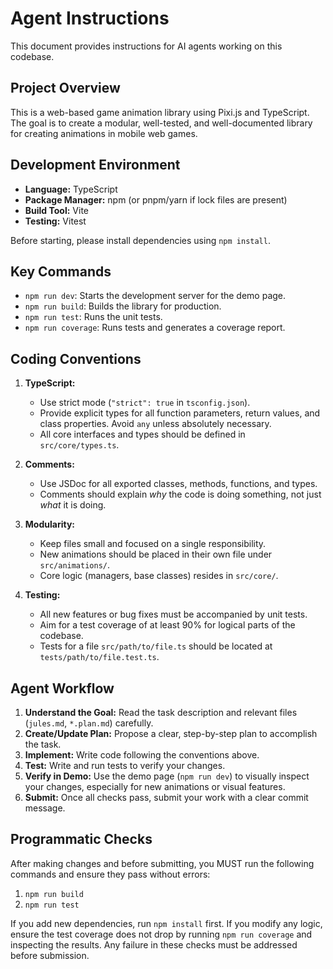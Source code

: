 # Agent Instructions

This document provides instructions for AI agents working on this codebase.

## Project Overview

This is a web-based game animation library using Pixi.js and TypeScript. The goal is to create a modular, well-tested, and well-documented library for creating animations in mobile web games.

## Development Environment

- **Language:** TypeScript
- **Package Manager:** npm (or pnpm/yarn if lock files are present)
- **Build Tool:** Vite
- **Testing:** Vitest

Before starting, please install dependencies using `npm install`.

## Key Commands

- `npm run dev`: Starts the development server for the demo page.
- `npm run build`: Builds the library for production.
- `npm run test`: Runs the unit tests.
- `npm run coverage`: Runs tests and generates a coverage report.

## Coding Conventions

1.  **TypeScript:**
    - Use strict mode (`"strict": true` in `tsconfig.json`).
    - Provide explicit types for all function parameters, return values, and class properties. Avoid `any` unless absolutely necessary.
    - All core interfaces and types should be defined in `src/core/types.ts`.

2.  **Comments:**
    - Use JSDoc for all exported classes, methods, functions, and types.
    - Comments should explain _why_ the code is doing something, not just _what_ it is doing.

3.  **Modularity:**
    - Keep files small and focused on a single responsibility.
    - New animations should be placed in their own file under `src/animations/`.
    - Core logic (managers, base classes) resides in `src/core/`.

4.  **Testing:**
    - All new features or bug fixes must be accompanied by unit tests.
    - Aim for a test coverage of at least 90% for logical parts of the codebase.
    - Tests for a file `src/path/to/file.ts` should be located at `tests/path/to/file.test.ts`.

## Agent Workflow

1.  **Understand the Goal:** Read the task description and relevant files (`jules.md`, `*.plan.md`) carefully.
2.  **Create/Update Plan:** Propose a clear, step-by-step plan to accomplish the task.
3.  **Implement:** Write code following the conventions above.
4.  **Test:** Write and run tests to verify your changes.
5.  **Verify in Demo:** Use the demo page (`npm run dev`) to visually inspect your changes, especially for new animations or visual features.
6.  **Submit:** Once all checks pass, submit your work with a clear commit message.

## Programmatic Checks

After making changes and before submitting, you MUST run the following commands and ensure they pass without errors:

1.  `npm run build`
2.  `npm run test`

If you add new dependencies, run `npm install` first. If you modify any logic, ensure the test coverage does not drop by running `npm run coverage` and inspecting the results. Any failure in these checks must be addressed before submission.
